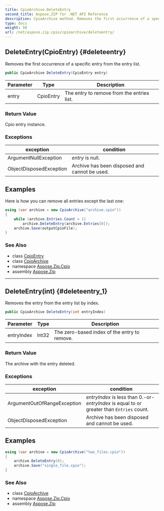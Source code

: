 ```yaml
---
title: CpioArchive.DeleteEntry
second_title: Aspose.ZIP for .NET API Reference
description: CpioArchive method. Removes the first occurrence of a specific entry from the entry list
type: docs
weight: 50
url: /net/aspose.zip.cpio/cpioarchive/deleteentry/
---
```

## DeleteEntry(CpioEntry) {#deleteentry}

Removes the first occurrence of a specific entry from the entry list.

```csharp
public CpioArchive DeleteEntry(CpioEntry entry)
```

| Parameter | Type | Description |
| --- | --- | --- |
| entry | CpioEntry | The entry to remove from the entries list. |

### Return Value

Cpio entry instance.

### Exceptions

| exception | condition |
| --- | --- |
| ArgumentNullException | *entry* is null. |
| ObjectDisposedException | Archive has been disposed and cannot be used. |

## Examples

Here is how you can remove all entries except the last one:

```csharp
using (var archive = new CpioArchive("archive.cpio"))
{
    while (archive.Entries.Count > 1)
        archive.DeleteEntry(archive.Entries[0]);
    archive.Save(outputCpioFile);
}
```

### See Also

* class [CpioEntry](../../cpioentry/)
* class [CpioArchive](../)
* namespace [Aspose.Zip.Cpio](../../cpioarchive/)
* assembly [Aspose.Zip](../../../)

---

## DeleteEntry(int) {#deleteentry_1}

Removes the entry from the entry list by index.

```csharp
public CpioArchive DeleteEntry(int entryIndex)
```

| Parameter | Type | Description |
| --- | --- | --- |
| entryIndex | Int32 | The zero-based index of the entry to remove. |

### Return Value

The archive with the entry deleted.

### Exceptions

| exception | condition |
| --- | --- |
| ArgumentOutOfRangeException | *entryIndex* is less than 0.-or- *entryIndex* is equal to or greater than `Entries` count. |
| ObjectDisposedException | Archive has been disposed and cannot be used. |

## Examples

```csharp
using (var archive = new CpioArchive("two_files.cpio"))
{
    archive.DeleteEntry(0);
    archive.Save("single_file.cpio");
}
```

### See Also

* class [CpioArchive](../)
* namespace [Aspose.Zip.Cpio](../../cpioarchive/)
* assembly [Aspose.Zip](../../../)


